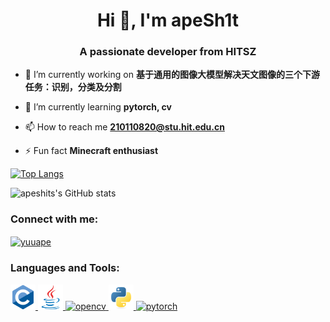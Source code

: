 <h1 align="center">Hi 👋, I'm apeSh1t</h1>
<h3 align="center">A passionate developer from HITSZ</h3>

- 🔭 I’m currently working on **基于通用的图像大模型解决天文图像的三个下游任务：识别，分类及分割**

- 🌱 I’m currently learning **pytorch, cv**

- 📫 How to reach me **210110820@stu.hit.edu.cn**

- ⚡ Fun fact **Minecraft enthusiast**

[![Top Langs](https://github-readme-stats.vercel.app/api/top-langs/?username=apeSh1t&layout=compact)](https://github.com/apeshits/github-readme-stats)


![apeshits's GitHub stats](https://github-readme-stats.vercel.app/api?username=apeSh1t&show_icons=true&theme=tokyonight)

<h3 align="left">Connect with me:</h3>
<p align="left">
<a href="https://kaggle.com/yuuape" target="blank"><img align="center" src="https://raw.githubusercontent.com/rahuldkjain/github-profile-readme-generator/master/src/images/icons/Social/kaggle.svg" alt="yuuape" height="30" width="40" /></a>
</p>

<h3 align="left">Languages and Tools:</h3>
<p align="left"> <a href="https://www.cprogramming.com/" target="_blank" rel="noreferrer"> <img src="https://raw.githubusercontent.com/devicons/devicon/master/icons/c/c-original.svg" alt="c" width="40" height="40"/> </a> <a href="https://www.java.com" target="_blank" rel="noreferrer"> <img src="https://raw.githubusercontent.com/devicons/devicon/master/icons/java/java-original.svg" alt="java" width="40" height="40"/> </a> <a href="https://opencv.org/" target="_blank" rel="noreferrer"> <img src="https://www.vectorlogo.zone/logos/opencv/opencv-icon.svg" alt="opencv" width="40" height="40"/> </a> <a href="https://www.python.org" target="_blank" rel="noreferrer"> <img src="https://raw.githubusercontent.com/devicons/devicon/master/icons/python/python-original.svg" alt="python" width="40" height="40"/> </a> <a href="https://pytorch.org/" target="_blank" rel="noreferrer"> <img src="https://www.vectorlogo.zone/logos/pytorch/pytorch-icon.svg" alt="pytorch" width="40" height="40"/> </a> 

</p>
